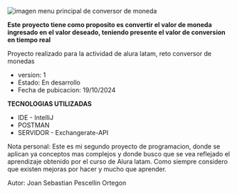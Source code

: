 ![imagen menu principal de conversor de moneda](https://github.com/user-attachments/assets/e380261b-c417-4fe1-9514-da1a39758daa)
<P aling="left" > <strong> Este proyecto tiene como proposito es convertir el valor de moneda ingresado en el valor deseado,
  teniendo presente el valor de conversion en tiempo real </strong></P>
<P align="left">
Proyecto realizado para la actividad de alura latam, reto conversor de monedas </P>
<ul>  
<li> version: 1 </li>
<li> Estado: En desarrollo </li>
<li> Fecha de pubicacion:  19/10/2024 </li>
</ul>
</P>
<P align="left"> <strong> TECNOLOGIAS UTILIZADAS</strong></P>
<ul>  
<li> IDE - IntelliJ </li>
<li> POSTMAN </li>
<li> SERVIDOR - Exchangerate-API  </li>
</ul>

<p>
  Nota personal: Este es mi segundo proyecto de programacion, donde se aplican ya conceptos mas complejos y donde busco que se vea reflejado el aprendizaje obtenido por el curso de Alura latam.
  Como siempre considero que existen mejoras por hacer y mucho que aprender.
</p>
<p> Autor: Joan Sebastian Pescellin Ortegon</p>
